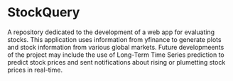 # StockQuery 
A repository dedicated to the development of a web app for evaluating stocks.
This application uses information from yfinance to generate plots and stock 
information from various global markets. Future developmeents of the project 
may include the use of Long-Term Time Series prediction to predict stock prices 
and sent notifications about rising or plumetting stock prices in real-time.
